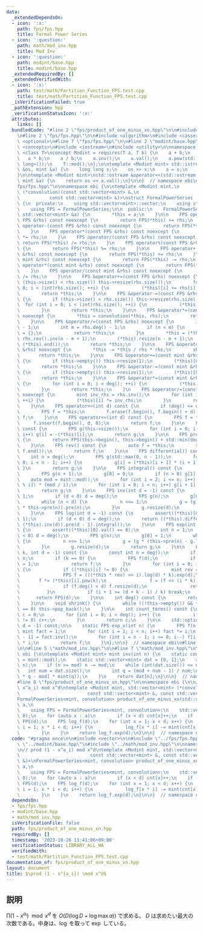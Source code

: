 ```yaml
---
data:
  _extendedDependsOn:
  - icon: ':x:'
    path: fps/fps.hpp
    title: Formal Power Series
  - icon: ':question:'
    path: math/mod_inv.hpp
    title: Mod Inv
  - icon: ':question:'
    path: modint/base.hpp
    title: modint/base.hpp
  _extendedRequiredBy: []
  _extendedVerifiedWith:
  - icon: ':x:'
    path: test/math/Partition_Function_FPS.test.cpp
    title: test/math/Partition_Function_FPS.test.cpp
  _isVerificationFailed: true
  _pathExtension: hpp
  _verificationStatusIcon: ':x:'
  attributes:
    links: []
  bundledCode: "#line 2 \"fps/product_of_one_minus_xn.hpp\"\n\n#include <vector>\n\
    \n#line 2 \"fps/fps.hpp\"\n\n#include <algorithm>\n#include <cassert>\n#include\
    \ <optional>\n#line 7 \"fps/fps.hpp\"\n\n#line 2 \"modint/base.hpp\"\n\n#include\
    \ <concepts>\n#include <iostream>\n#include <utility>\n\nnamespace ebi {\n\ntemplate\
    \ <class T>\nconcept Modint = requires(T a, T b) {\n    a + b;\n    a - b;\n \
    \   a * b;\n    a / b;\n    a.inv();\n    a.val();\n    a.pow(std::declval<long\
    \ long>());\n    T::mod();\n};\n\ntemplate <Modint mint> std::istream &operator>>(std::istream\
    \ &os, mint &a) {\n    long long x;\n    os >> x;\n    a = x;\n    return os;\n\
    }\n\ntemplate <Modint mint>\nstd::ostream &operator<<(std::ostream &os, const\
    \ mint &a) {\n    return os << a.val();\n}\n\n}  // namespace ebi\n#line 9 \"\
    fps/fps.hpp\"\n\nnamespace ebi {\n\ntemplate <Modint mint,\n          std::vector<mint>\
    \ (*convolution)(const std::vector<mint> &,\n                                \
    \           const std::vector<mint> &)>\nstruct FormalPowerSeries : std::vector<mint>\
    \ {\n  private:\n    using std::vector<mint>::vector;\n    using std::vector<mint>::vector::operator=;\n\
    \    using FPS = FormalPowerSeries;\n\n  public:\n    FormalPowerSeries(const\
    \ std::vector<mint> &a) {\n        *this = a;\n    }\n\n    FPS operator+(const\
    \ FPS &rhs) const noexcept {\n        return FPS(*this) += rhs;\n    }\n    FPS\
    \ operator-(const FPS &rhs) const noexcept {\n        return FPS(*this) -= rhs;\n\
    \    }\n    FPS operator*(const FPS &rhs) const noexcept {\n        return FPS(*this)\
    \ *= rhs;\n    }\n    FPS operator/(const FPS &rhs) const noexcept {\n       \
    \ return FPS(*this) /= rhs;\n    }\n    FPS operator%(const FPS &rhs) const noexcept\
    \ {\n        return FPS(*this) %= rhs;\n    }\n\n    FPS operator+(const mint\
    \ &rhs) const noexcept {\n        return FPS(*this) += rhs;\n    }\n    FPS operator-(const\
    \ mint &rhs) const noexcept {\n        return FPS(*this) -= rhs;\n    }\n    FPS\
    \ operator*(const mint &rhs) const noexcept {\n        return FPS(*this) *= rhs;\n\
    \    }\n    FPS operator/(const mint &rhs) const noexcept {\n        return FPS(*this)\
    \ /= rhs;\n    }\n\n    FPS &operator+=(const FPS &rhs) noexcept {\n        if\
    \ (this->size() < rhs.size()) this->resize(rhs.size());\n        for (int i =\
    \ 0; i < (int)rhs.size(); ++i) {\n            (*this)[i] += rhs[i];\n        }\n\
    \        return *this;\n    }\n\n    FPS &operator-=(const FPS &rhs) noexcept\
    \ {\n        if (this->size() < rhs.size()) this->resize(rhs.size());\n      \
    \  for (int i = 0; i < (int)rhs.size(); ++i) {\n            (*this)[i] -= rhs[i];\n\
    \        }\n        return *this;\n    }\n\n    FPS &operator*=(const FPS &rhs)\
    \ noexcept {\n        *this = convolution(*this, rhs);\n        return *this;\n\
    \    }\n\n    FPS &operator/=(const FPS &rhs) noexcept {\n        int n = deg()\
    \ - 1;\n        int m = rhs.deg() - 1;\n        if (n < m) {\n            *this\
    \ = {};\n            return *this;\n        }\n        *this = (*this).rev() *\
    \ rhs.rev().inv(n - m + 1);\n        (*this).resize(n - m + 1);\n        std::reverse((*this).begin(),\
    \ (*this).end());\n        return *this;\n    }\n\n    FPS &operator%=(const FPS\
    \ &rhs) noexcept {\n        *this -= *this / rhs * rhs;\n        shrink();\n \
    \       return *this;\n    }\n\n    FPS &operator+=(const mint &rhs) noexcept\
    \ {\n        if (this->empty()) this->resize(1);\n        (*this)[0] += rhs;\n\
    \        return *this;\n    }\n\n    FPS &operator-=(const mint &rhs) noexcept\
    \ {\n        if (this->empty()) this->resize(1);\n        (*this)[0] -= rhs;\n\
    \        return *this;\n    }\n\n    FPS &operator*=(const mint &rhs) noexcept\
    \ {\n        for (int i = 0; i < deg(); ++i) {\n            (*this)[i] *= rhs;\n\
    \        }\n        return *this;\n    }\n    FPS &operator/=(const mint &rhs)\
    \ noexcept {\n        mint inv_rhs = rhs.inv();\n        for (int i = 0; i < deg();\
    \ ++i) {\n            (*this)[i] *= inv_rhs;\n        }\n        return *this;\n\
    \    }\n\n    FPS operator>>(int d) const {\n        if (deg() <= d) return {};\n\
    \        FPS f = *this;\n        f.erase(f.begin(), f.begin() + d);\n        return\
    \ f;\n    }\n\n    FPS operator<<(int d) const {\n        FPS f = *this;\n   \
    \     f.insert(f.begin(), d, 0);\n        return f;\n    }\n\n    FPS operator-()\
    \ const {\n        FPS g(this->size());\n        for (int i = 0; i < (int)this->size();\
    \ i++) g[i] = -(*this)[i];\n        return g;\n    }\n\n    FPS pre(int sz) const\
    \ {\n        return FPS(this->begin(), this->begin() + std::min(deg(), sz));\n\
    \    }\n\n    FPS rev() const {\n        auto f = *this;\n        std::reverse(f.begin(),\
    \ f.end());\n        return f;\n    }\n\n    FPS differential() const {\n    \
    \    int n = deg();\n        FPS g(std::max(0, n - 1));\n        for (int i =\
    \ 0; i < n - 1; i++) {\n            g[i] = (*this)[i + 1] * (i + 1);\n       \
    \ }\n        return g;\n    }\n\n    FPS integral() const {\n        int n = deg();\n\
    \        FPS g(n + 1);\n        g[0] = 0;\n        if (n > 0) g[1] = 1;\n    \
    \    auto mod = mint::mod();\n        for (int i = 2; i <= n; i++) g[i] = (-g[mod\
    \ % i]) * (mod / i);\n        for (int i = 0; i < n; i++) g[i + 1] *= (*this)[i];\n\
    \        return g;\n    }\n\n    FPS inv(int d = -1) const {\n        int n =\
    \ 1;\n        if (d < 0) d = deg();\n        FPS g(n);\n        g[0] = (*this)[0].inv();\n\
    \        while (n < d) {\n            n <<= 1;\n            g = (g * 2 - g * g\
    \ * this->pre(n)).pre(n);\n        }\n        g.resize(d);\n        return g;\n\
    \    }\n\n    FPS log(int d = -1) const {\n        assert((*this)[0].val() ==\
    \ 1);\n        if (d < 0) d = deg();\n        return ((*this).differential() *\
    \ (*this).inv(d)).pre(d - 1).integral();\n    }\n\n    FPS exp(int d = -1) const\
    \ {\n        assert((*this)[0].val() == 0);\n        int n = 1;\n        if (d\
    \ < 0) d = deg();\n        FPS g(n);\n        g[0] = 1;\n        while (n < d)\
    \ {\n            n <<= 1;\n            g = (g * (this->pre(n) - g.log(n) + 1)).pre(n);\n\
    \        }\n        g.resize(d);\n        return g;\n    }\n\n    FPS pow(int64_t\
    \ k, int d = -1) const {\n        const int n = deg();\n        if (d < 0) d =\
    \ n;\n        if (k == 0) {\n            FPS f(d);\n            if (d > 0) f[0]\
    \ = 1;\n            return f;\n        }\n        for (int i = 0; i < n; i++)\
    \ {\n            if ((*this)[i] != 0) {\n                mint rev = (*this)[i].inv();\n\
    \                FPS f = (((*this * rev) >> i).log(d) * k).exp(d);\n         \
    \       f *= (*this)[i].pow(k);\n                f = (f << (i * k)).pre(d);\n\
    \                if (f.deg() < d) f.resize(d);\n                return f;\n  \
    \          }\n            if (i + 1 >= (d + k - 1) / k) break;\n        }\n  \
    \      return FPS(d);\n    }\n\n    int deg() const {\n        return (*this).size();\n\
    \    }\n\n    void shrink() {\n        while ((!this->empty()) && this->back()\
    \ == 0) this->pop_back();\n    }\n\n    int count_terms() const {\n        int\
    \ c = 0;\n        for (int i = 0; i < deg(); i++) {\n            if ((*this)[i]\
    \ != 0) c++;\n        }\n        return c;\n    }\n\n    std::optional<FPS> sqrt(int\
    \ d = -1) const;\n\n    static FPS exp_x(int n) {\n        FPS f(n);\n       \
    \ mint fact = 1;\n        for (int i = 1; i < n; i++) fact *= i;\n        f[n\
    \ - 1] = fact.inv();\n        for (int i = n - 1; i >= 0; i--) f[i - 1] = f[i]\
    \ * i;\n        return f;\n    }\n};\n\n}  // namespace ebi\n#line 2 \"math/mod_inv.hpp\"\
    \n\n#line 5 \"math/mod_inv.hpp\"\n\n#line 7 \"math/mod_inv.hpp\"\n\nnamespace\
    \ ebi {\n\ntemplate <Modint mint> mint inv(int n) {\n    static const int mod\
    \ = mint::mod();\n    static std::vector<mint> dat = {0, 1};\n    assert(0 <=\
    \ n);\n    if (n >= mod) n -= mod;\n    while (int(dat.size()) <= n) {\n     \
    \   int num = dat.size();\n        int q = (mod + num - 1) / num;\n        dat.emplace_back(dat[num\
    \ * q - mod] * mint(q));\n    }\n    return dat[n];\n}\n\n}  // namespace ebi\n\
    #line 8 \"fps/product_of_one_minus_xn.hpp\"\n\nnamespace ebi {\n\n// prod (1 -\
    \ x^a_i) mod x^d\ntemplate <Modint mint, std::vector<mint> (*convolution)(\n \
    \                         const std::vector<mint> &, const std::vector<mint> &)>\n\
    FormalPowerSeries<mint, convolution> product_of_one_minus_xn(std::vector<int>\
    \ a,\n                                                             int d) {\n\
    \    using FPS = FormalPowerSeries<mint, convolution>;\n    std::vector<int> cnt(d,\
    \ 0);\n    for (auto x : a)\n        if (x < d) cnt[x]++;\n    if (cnt[0]) return\
    \ FPS(d);\n    FPS log_f(d);\n    for (int x = 1; x < d; x++) {\n        for (int\
    \ i = 1; x * i < d; i++) {\n            log_f[x * i] -= mint(cnt[x]) * inv<mint>(i);\n\
    \        }\n    }\n    return log_f.exp(d);\n}\n\n}  // namespace ebi\n"
  code: "#pragma once\n\n#include <vector>\n\n#include \"../fps/fps.hpp\"\n#include\
    \ \"../modint/base.hpp\"\n#include \"../math/mod_inv.hpp\"\n\nnamespace ebi {\n\
    \n// prod (1 - x^a_i) mod x^d\ntemplate <Modint mint, std::vector<mint> (*convolution)(\n\
    \                          const std::vector<mint> &, const std::vector<mint>\
    \ &)>\nFormalPowerSeries<mint, convolution> product_of_one_minus_xn(std::vector<int>\
    \ a,\n                                                             int d) {\n\
    \    using FPS = FormalPowerSeries<mint, convolution>;\n    std::vector<int> cnt(d,\
    \ 0);\n    for (auto x : a)\n        if (x < d) cnt[x]++;\n    if (cnt[0]) return\
    \ FPS(d);\n    FPS log_f(d);\n    for (int x = 1; x < d; x++) {\n        for (int\
    \ i = 1; x * i < d; i++) {\n            log_f[x * i] -= mint(cnt[x]) * inv<mint>(i);\n\
    \        }\n    }\n    return log_f.exp(d);\n}\n\n}  // namespace ebi"
  dependsOn:
  - fps/fps.hpp
  - modint/base.hpp
  - math/mod_inv.hpp
  isVerificationFile: false
  path: fps/product_of_one_minus_xn.hpp
  requiredBy: []
  timestamp: '2023-10-26 11:41:06+09:00'
  verificationStatus: LIBRARY_ALL_WA
  verifiedWith:
  - test/math/Partition_Function_FPS.test.cpp
documentation_of: fps/product_of_one_minus_xn.hpp
layout: document
title: $\prod (1 - x^{a_i}) \mod x^d$
---
```


## 説明

$\prod (1 - x^{a_i}) \mod x^d$ を $O(D(\log D + \log \max a))$ で求める。 $D$ は求めたい最大の次数である。中身は、$\log$ を取って $\exp$ している。